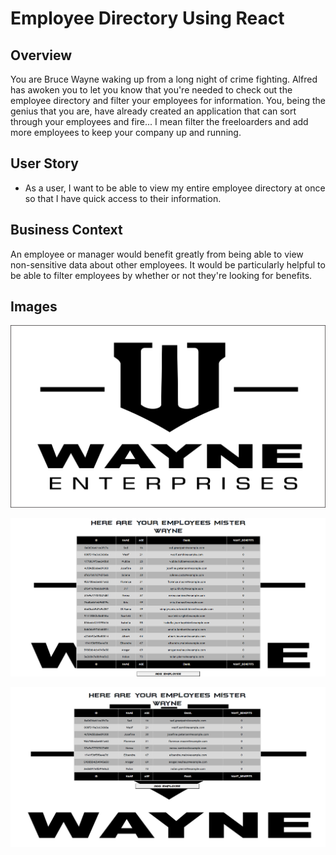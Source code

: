 # Employee Directory Using React

## Overview

You are Bruce Wayne waking up from a long night of crime fighting. Alfred has awoken you to let you know that you're needed to check out the employee directory and filter your employees for information. You, being the genius that you are, have already created an application that can sort through your employees and fire... I mean filter the freeloarders and add more employees to keep your company up and running.

## User Story

* As a user, I want to be able to view my entire employee directory at once so that I have quick access to their information.

## Business Context

An employee or manager would benefit greatly from being able to view non-sensitive data about other employees. It would be particularly helpful to be able to filter employees by whether or not they're looking for benefits.

## Images

![Wayne Enterprises](public\Wayne-enterprises-logo-large.png)

![Wayne Enterprises Employees Sorted](wayneEmployees.png)

![Wayne Enterprises Employees Filtered](wayneEmployeesfiltered.png)

